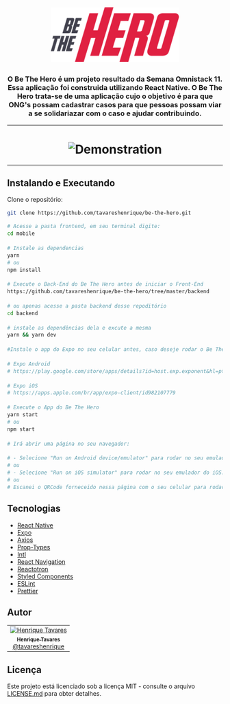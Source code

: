 <h1 align="center">
  <img alt="BeTheHero" title="BeTheHero" src="./src/assets/logo@3x.png" width="300px" />
</h1>

<h3 align="center">
  O Be The Hero é um projeto resultado da Semana Omnistack 11. Essa aplicação foi construida utilizando React Native. O Be The Hero trata-se de uma aplicação cujo o objetivo é para que ONG's possam cadastrar casos para que pessoas possam viar a se solidariazar com o caso e ajudar contribuindo.
</h3>

---

<h1 align="center">
  <img alt="Demonstration" title="Demonstration" src="assets/demonstration.gif" width="200px" />
</h1>

---

## Instalando e Executando

Clone o repositório:

```bash
git clone https://github.com/tavareshenrique/be-the-hero.git
```

```bash
# Acesse a pasta frontend, em seu terminal digite:
cd mobile

# Instale as dependencias
yarn
# ou
npm install

# Execute o Back-End do Be The Hero antes de iniciar o Front-End
https://github.com/tavareshenrique/be-the-hero/tree/master/backend

# ou apenas acesse a pasta backend desse repoditório
cd backend

# instale as dependências dela e excute a mesma
yarn && yarn dev

#Instale o app do Expo no seu celular antes, caso deseje rodar o Be The Hero em seu próprio dispositivo.

# Expo Android
# https://play.google.com/store/apps/details?id=host.exp.exponent&hl=pt_BR

# Expo iOS
# https://apps.apple.com/br/app/expo-client/id982107779

# Execute o App do Be The Hero
yarn start
# ou
npm start

# Irá abrir uma página no seu navegador:

# - Selecione "Run on Android device/emulator" para rodar no seu emulador do Android.
# ou
# - Selecione "Run on iOS simulator" para rodar no seu emulador do iOS.
# ou
# Escanei o QRCode forneceido nessa página com o seu celular para rodar o app no seu próprio celular, mas certifique-se de ter o app do Expo instalado no mesmo.

```

## Tecnologias

- [React Native](https://reactnative.dev/)
- [Expo](https://expo.io/)
- [Axios](https://github.com/axios/axios)
- [Prop-Types](https://www.npmjs.com/package/prop-types)
- [Intl](https://github.com/andyearnshaw/Intl.js#readme)
- [React Navigation](https://reactnavigation.org/)
- [Reactotron](https://github.com/infinitered/reactotron)
- [Styled Components](https://www.styled-components.com/)
- [ESLint](https://eslint.org/)
- [Prettier](https://prettier.io/)

## Autor

<table>
  <tr>
    <td align="center">
      <a href="http://github.com/tavareshenrique/">
        <img src="https://avatars1.githubusercontent.com/u/27022914?v=4" width="100px;" alt="Henrique Tavares"/>
        <br />
        <sub>
          <b>Henrique Tavares</b>
        </sub>
       </a>
       <br />
       <a href="https://github.com/tavareshenrique/be-the-hero/commits?author=tavareshenrique" title="Code">@tavareshenrique</a>
    </td>
  </tr>
</table>

## Licença

Este projeto está licenciado sob a licença MIT - consulte o arquivo [LICENSE.md](https://github.com/tavareshenrique/be-the-hero/blob/master/mobile/LICENSE.md) para obter detalhes.

